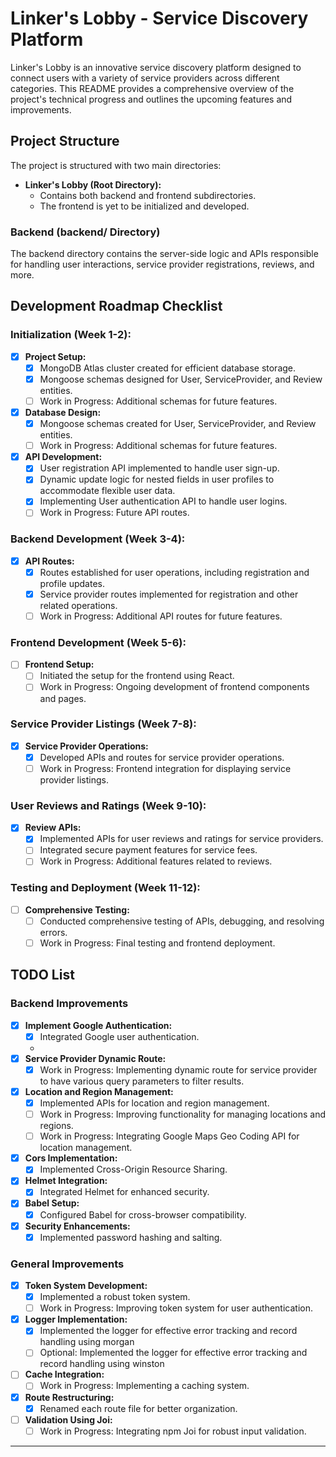 # Linker's Lobby - Service Discovery Platform

Linker's Lobby is an innovative service discovery platform designed to connect users with a variety of service providers across different categories. This README provides a comprehensive overview of the project's technical progress and outlines the upcoming features and improvements.

## Project Structure

The project is structured with two main directories:

- **Linker's Lobby (Root Directory):**
  - Contains both backend and frontend subdirectories.
  - The frontend is yet to be initialized and developed.

### Backend (backend/ Directory)

The backend directory contains the server-side logic and APIs responsible for handling user interactions, service provider registrations, reviews, and more.

## Development Roadmap Checklist

### Initialization (Week 1-2):

- [x] **Project Setup:**
  - [x] MongoDB Atlas cluster created for efficient database storage.
  - [x] Mongoose schemas designed for User, ServiceProvider, and Review entities.
  - [ ] Work in Progress: Additional schemas for future features.

- [x] **Database Design:**
  - [x] Mongoose schemas created for User, ServiceProvider, and Review entities. 
  - [ ] Work in Progress: Additional schemas for future features.

- [x] **API Development:**
  - [x] User registration API implemented to handle user sign-up.
  - [x] Dynamic update logic for nested fields in user profiles to accommodate flexible user data.
  - [x] Implementing User authentication API to handle user logins.
  - [ ] Work in Progress: Future API routes.

### Backend Development (Week 3-4):

- [x] **API Routes:**
  - [x] Routes established for user operations, including registration and profile updates.
  - [x] Service provider routes implemented for registration and other related operations.
  - [ ] Work in Progress: Additional API routes for future features.

### Frontend Development (Week 5-6):

- [ ] **Frontend Setup:**
  - [ ] Initiated the setup for the frontend using React.
  - [ ] Work in Progress: Ongoing development of frontend components and pages.

### Service Provider Listings (Week 7-8):

- [x] **Service Provider Operations:**
  - [x] Developed APIs and routes for service provider operations.
  - [ ] Work in Progress: Frontend integration for displaying service provider listings.

### User Reviews and Ratings (Week 9-10):

- [x] **Review APIs:**
  - [x] Implemented APIs for user reviews and ratings for service providers.
  - [ ] Integrated secure payment features for service fees.
  - [ ] Work in Progress: Additional features related to reviews.

### Testing and Deployment (Week 11-12):

- [ ] **Comprehensive Testing:**
  - [ ] Conducted comprehensive testing of APIs, debugging, and resolving errors.
  - [ ] Work in Progress: Final testing and frontend deployment.

## TODO List

### Backend Improvements

- [x] **Implement Google Authentication:**
  - [x] Integrated Google user authentication.
  - 
- [x] **Service Provider Dynamic Route:**
  - [x] Work in Progress: Implementing dynamic route for service provider to have various query parameters to filter results. 

- [x] **Location and Region Management:**
  - [x] Implemented APIs for location and region management.
  - [ ] Work in Progress: Improving functionality for managing locations and regions.
  - [ ] Work in Progress: Integrating Google Maps Geo Coding API for location management.

- [x] **Cors Implementation:**
  - [x] Implemented Cross-Origin Resource Sharing.

- [x] **Helmet Integration:**
  - [x] Integrated Helmet for enhanced security.

- [x] **Babel Setup:**
  - [x] Configured Babel for cross-browser compatibility.

- [x] **Security Enhancements:**
  - [x] Implemented password hashing and salting.

### General Improvements

- [x] **Token System Development:**
  - [x] Implemented a robust token system.
  - [ ]  Work in Progress: Improving token system for user authentication.

- [x] **Logger Implementation:**
  - [x] Implemented the logger for effective error tracking and record handling using morgan
  - [ ] Optional: Implemented the logger for effective error tracking and record handling using winston

- [ ] **Cache Integration:**
  - [ ] Work in Progress: Implementing a caching system.

- [x] **Route Restructuring:**
  - [x] Renamed each route file for better organization.

- [ ] **Validation Using Joi:**
  - [ ] Work in Progress: Integrating npm Joi for robust input validation.

---
